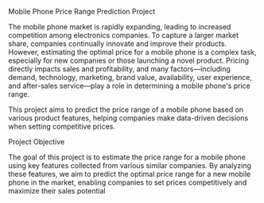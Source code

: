 Mobile Phone Price Range Prediction Project

The mobile phone market is rapidly expanding, leading to increased competition among electronics companies. To capture a larger market share, companies continually innovate and improve their products. However, estimating the optimal price for a mobile phone is a complex task, especially for new companies or those launching a novel product. Pricing directly impacts sales and profitability, and many factors—including demand, technology, marketing, brand value, availability, user experience, and after-sales service—play a role in determining a mobile phone's price range.

This project aims to predict the price range of a mobile phone based on various product features, helping companies make data-driven decisions when setting competitive prices.

Project Objective

The goal of this project is to estimate the price range for a mobile phone using key features collected from various similar companies. By analyzing these features, we aim to predict the optimal price range for a new mobile phone in the market, enabling companies to set prices competitively and maximize their sales potential
